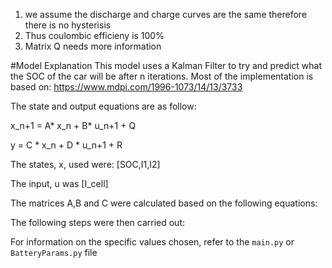 1. we assume the discharge and charge curves are the same therefore there is no hysterisis
2. Thus coulombic efficieny is 100%
3. Matrix Q needs more information

#Model Explanation
This model uses a Kalman Filter to try and predict what the SOC of the car will be after n iterations. Most of the 
implementation is based on: https://www.mdpi.com/1996-1073/14/13/3733

The state and output equations are as follow:

x_n+1 = A* x_n + B* u_n+1 + Q

y = C * x_n + D * u_n+1 + R

The states, x, used were: [SOC,I1,I2]

The input, u was [I_cell]

The matrices A,B and C were calculated based on the following equations:


The following steps were then carried out:


For information on the specific values chosen, refer to the `main.py` or `BatteryParams.py` file

